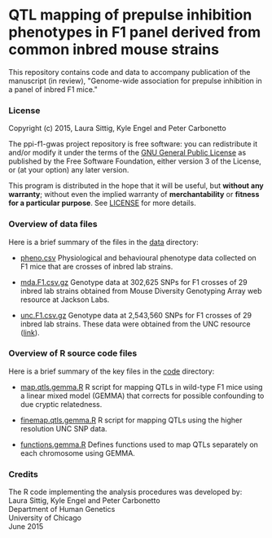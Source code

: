 # QTL mapping of prepulse inhibition phenotypes in F1 panel derived from common inbred mouse strains

This repository contains code and data to accompany publication of the
manuscript (in review), "Genome-wide association for prepulse
inhibition in a panel of inbred F1 mice."

### License

Copyright (c) 2015, Laura Sittig, Kyle Engel and Peter Carbonetto

The ppi-f1-gwas project repository is free software: you can redistribute
it and/or modify it under the terms of the
[GNU General Public License](http://www.gnu.org/licenses/gpl.html) as
published by the Free Software Foundation, either version 3 of the
License, or (at your option) any later version.

This program is distributed in the hope that it will be useful, but
**without any warranty**; without even the implied warranty of
**merchantability** or **fitness for a particular purpose**. See
[LICENSE](LICENSE) for more details.

### Overview of data files

Here is a brief summary of the files in the [data](data) directory:

+ [pheno.csv](data/pheno.csv) Physiological and behavioural phenotype
data collected on F1 mice that are crosses of inbred lab strains.

+ [mda.F1.csv.gz](data/mda.F1.csv.gz) Genotype data at 302,625 SNPs
for F1 crosses of 29 inbred lab strains obtained from Mouse Diversity
Genotyping Array web resource at Jackson Labs.

+ [unc.F1.csv.gz](data/unc.F1.csv.gz) Genotype data at 2,543,560 SNPs
for F1 crosses of 29 inbred lab strains. These data were obtained from
the UNC resource ([link](http://csbio.unc.edu/imputation)).

### Overview of R source code files

Here is a brief summary of the key files in the [code](code) directory:

+ [map.qtls.gemma.R](data/map.qtls.gemma.R) R script for mapping QTLs
in wild-type F1 mice using a linear mixed model (GEMMA) that corrects
for possible confounding to due cryptic relatedness.

+ [finemap.qtls.gemma.R](data/finemap.qtls.gemma.R) R script for
mapping QTLs using the higher resolution UNC SNP data.

+ [functions.gemma.R](data/functions.gemma.R) Defines functions used
to map QTLs separately on each chromosome using GEMMA.

### Credits

The R code implementing the analysis procedures was developed by:<br>
Laura Sittig, Kyle Engel and Peter Carbonetto<br>
Department of Human Genetics<br>
University of Chicago<br>
June 2015

